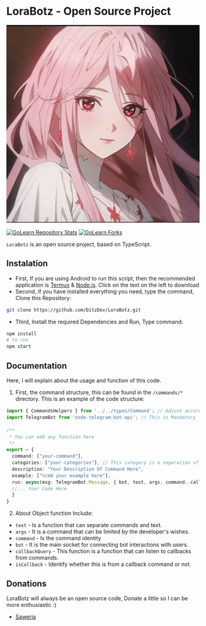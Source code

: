 # LoraBotz - Open Source Project

![Lora Icon](assets/lora.png)

[![GoLearn Repository Stats](https://img.shields.io/github/stars/DitzDev/LoraBotz?style=social)]([[https://github.com/DitzDev/LoraBotz])
[![GoLearn Forks](https://img.shields.io/github/forks/DitzDev/LoraBotz?style=social)](https://github.com/DitzDev/LoraBotz)

`LoraBotz` is an open source project, based on TypeScript.

## Instalation
- First, If you are using Android to run this script, then the recommended application is [Termux](https://github.com/termux/termux-app/releases/tag/) & [Node.js](https://nodejs.org/en). Click on the text on the left to download
- Second, if you have installed everything you need, type the command, Clone this Repository:
```sh
git clone https://github.com/DitzDev/LoraBotz.git
```
- Third, Install the required Dependencies and Run, Type command:
```sh
npm install
# to run
npm start
```

## Documentation
Here, I will explain about the usage and function of this code.
1. First, the command structure, this can be found in the `/commands/*` directory.
   This is an example of the code structure:
```typescript
import { CommandsHelpers } from '../../types/Command'; // Adjust according to where the types folder and command folder are located.
import TelegramBot from 'node-telegram-bot-api'; // This is Mandatory

/**
 * You can add any function here
 */
export = {
  command: ["your-command"],
  categories: ["your-categories"], // This category is a separation of functions between commands and is displayed in the menu.
  description: "Your Description Of Command Here",
  example: ["%cmd your example here"],
  run: async(msg: TelegramBot.Message, { bot, text, args, command, callbackQuery, isCallback }: CommandHelpers) => {
  //... Your Code Here
  }
}
```
2. About Object function
 Include:
 - `text` - Is a function that can separate commands and text.
 - `args` - It is a command that can be limited by the developer's wishes.
 - `command` - Is the command identity
 - `bot` - It is the main socket for connecting bot interactions with users.
 - `callbackQuery` - This function is a function that can listen to callbacks from commands.
 - `isCallback` - Identify whether this is from a callback command or not.

## Donations
LoraBotz will always be an open source code, Donate a little so I can be more enthusiastic :)
- [Saweria](https://saweria.co/DitzOfc)